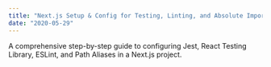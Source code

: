 ```yaml
---
title: "Next.js Setup & Config for Testing, Linting, and Absolute Imports"
date: "2020-05-29"
---
```


A comprehensive step-by-step guide to configuring Jest, React Testing Library, ESLint, and Path Aliases in a Next.js project.